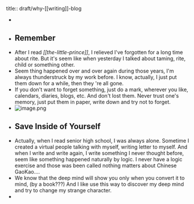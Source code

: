 title:: draft/why-[[writing]]-blog

-
- ## Remember
- After I read *[[the-little-prince]]*, I relieved I've forgotten for a long time about rite. But it's seem like when yesterday I talked about taming, rite, child or something other.
- Seem thing happened over and over again during those years, I'm always thunderstruck by my work before. I know, actually, I just put them down for a while, then they 're all gone.
- If you don't want to forget something, just do a mark, wherever you like, calendars, diaries, blogs, etc. And don't lost them. Never trust one's memory, just put them in paper, write down and try not to forget.
- ![image.png](../assets/image_1653621462242_0.png)
- ## Save Inside of Yourself
- Actually, when I read senior high school, I was always alone. Sometime I created a virtual people talking with myself, writing letter to myself. And when I write and write again, I write something I never thought before, seem like something happened naturally by logic. I never have a logic exercise and those was been called nothing matters about Chinese GaoKao....
- We know that the deep mind will show you only when you convert it to mind, (by a book???) And I like use this way to discover my deep mind and try to change my strange character.
-